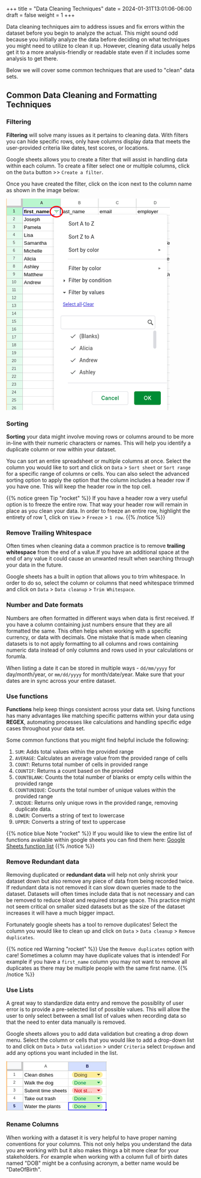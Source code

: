 +++
title = "Data Cleaning Techniques"
date = 2024-01-31T13:01:06-06:00
draft = false
weight = 1
+++

Data cleaning techniques aim to address issues and fix errors within the dataset before you begin to analyze the actual. This might sound odd because you initially analyze the data before deciding on what techniques you might need to utilize to clean it up. However, cleaning data usually helps get it to a more analysis-friendly or readable state even if it includes some analysis to get there. 

Below we will cover some common techniques that are used to "clean" data sets.

## Common Data Cleaning and Formatting Techniques

### Filtering
**Filtering** will solve many issues as it pertains to cleaning data. With filters you can hide specific rows, only have columns display data that meets the user-provided criteria like dates, test scores, or locations.

Google sheets allows you to create a filter that will assist in handling data within each column. To create a filter select one or multiple columns, click on the `Data` button >> `Create a filter`. 

Once you have created the filter, click on the icon next to the column name as shown in the image below:

![Image showing the icon next to a colum with a filter created to help organize data](pictures/filter-icon.png?classes=border)

### Sorting
**Sorting** your data might involve moving rows or columns around to be more in-line with their numeric characters or names. This will help you identify a duplicate column or row within your dataset.

You can sort an entire spreadsheet or multiple columns at once. Select the column you would like to sort and click on `Data` > `Sort sheet` or `Sort range` for a specific range of columns or cells. You can also select the advanced sorting option to apply the option that the column includes a header row if you have one. This will keep the header row in the top cell.

{{% notice green Tip "rocket" %}}
If you have a header row a very useful option is to freeze the entire row. That way your header row will remain in place as you clean your data. In order to freeze an entire row, highlight the entirety of row 1, click on `View` > `Freeze` > `1 row`.
{{% /notice %}}

### Remove Trailing Whitespace
Often times when cleaning data a common practice is to remove **trailing whitespace** from the end of a value.If you have an additional space at the end of any value it could cause an unwanted result when searching through your data in the future.

Google sheets has a built in option that allows you to trim whitespace. In order to do so, select the column or columns that need whitespace trimmed and click on `Data` > `Data cleanup` > `Trim Whitespace`.

### Number and Date formats
Numbers are often formatted in different ways when data is first received. If you have a column containing just numbers ensure that they are all formatted the same. This often helps when working with a specific currency, or data with decimals. One mistake that is made when cleaning datasets is to not apply formatting to all columns and rows containing numeric data instead of only columns and rows used in your calculations or forumla.

When listing a date it can be stored in multiple ways - `dd/mm/yyyy` for day/month/year, or `mm/dd/yyyy` for month/date/year. Make sure that your dates are in sync across your entire dataset.

### Use functions
**Functions** help keep things consistent across your data set. Using functions has many advantages like matching specific patterns within your data using **REGEX**, automating processes like calculations and handling specific edge cases throughout your data set.

Some common functions that you might find helpful include the following:
1. `SUM`: Adds total values within the provided range
1. `AVERAGE`: Calculates an average value from the provided range of cells
1. `COUNT`: Returns total number of cells in provided range
1. `COUNTIF`: Returns a count based on the provided
1. `COUNTBLANK`: Counts the total number of blanks or empty cells within the provided range
1. `COUNTUNIQUE`: Counts the total number of unique values within the provided range
1. `UNIQUE`: Returns only unique rows in the provided range, removing duplicate data.
1. `LOWER`: Converts a string of text to lowercase
1. `UPPER`: Converts a string of text to uppercase

{{% notice blue Note "rocket" %}}
If you would like to view the entire list of functions available within google sheets you can find them here: [Google Sheets function list](https://support.google.com/docs/table/25273?hl=en) 
{{% /notice %}}

### Remove Redundant data
Removing duplicated or **redundant data** will help not only shrink your dataset down but also remove any piece of data from being recorded twice. If redundant data is not removed it can slow down queries made to the dataset. Datasets will often times include data that is not necessary and can be removed to reduce bloat and required storage space. This practice might not seem critical on smaller sized datasets but as the size of the dataset increases it will have a much bigger impact.

Fortunately google sheets has a tool to remove duplicates! Select the column you would like to clean up and click on `Data` > `Data cleanup` > `Remove duplicates`.

{{% notice red Warning "rocket" %}}
Use the `Remove duplicates` option with care! Sometimes a column may have duplicate values that is intended! For example if you have a `first_name` column you may not want to remove all duplicates as there may be multiple people with the same first name.
{{% /notice %}}

### Use Lists
A great way to standardize data entry and remove the possiblity of user error is to provide a pre-selected list of possible values. This will allow the user to only select between a small list of values when recording data so that the need to enter data manually is removed.

Google sheets allows you to add data validation but creating a drop down menu. Select the column or cells that you would like to add a drop-down list to and click on `Data` > `Data validation` > under `Criteria` select `Dropdown` and add any options you want included in the list.

![Image of a dropdown list created within google sheets](pictures/dropdown-list.png?classes=border)

### Rename Columns
When working with a dataset it is very helpful to have proper naming conventions for your columns. This not only helps you understand the data you are working with but it also makes things a bit more clear for your stakeholders. For example when working with a column full of birth dates named "DOB" might be a confusing acronym, a better name would be "DateOfBirth".